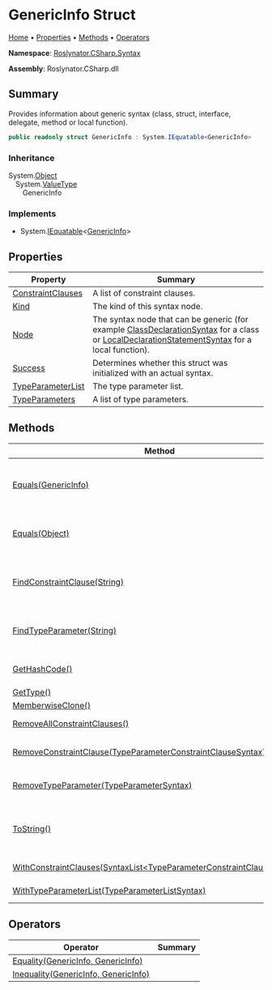 <a name="_top"></a>

# GenericInfo Struct

[Home](../../../../README.md#_top) &#x2022; [Properties](#properties) &#x2022; [Methods](#methods) &#x2022; [Operators](#operators)

**Namespace**: [Roslynator.CSharp.Syntax](../README.md#_top)

**Assembly**: Roslynator\.CSharp\.dll

## Summary

Provides information about generic syntax \(class, struct, interface, delegate, method or local function\)\.

```csharp
public readonly struct GenericInfo : System.IEquatable<GenericInfo>
```

### Inheritance

System\.[Object](https://docs.microsoft.com/en-us/dotnet/api/system.object)\
&emsp;System\.[ValueType](https://docs.microsoft.com/en-us/dotnet/api/system.valuetype)\
&emsp;&emsp;GenericInfo

### Implements

* System\.[IEquatable](https://docs.microsoft.com/en-us/dotnet/api/system.iequatable-1)\<[GenericInfo](#_top)>

## Properties

| Property | Summary |
| -------- | ------- |
| [ConstraintClauses](ConstraintClauses/README.md#_top) | A list of constraint clauses\. |
| [Kind](Kind/README.md#_top) | The kind of this syntax node\. |
| [Node](Node/README.md#_top) | The syntax node that can be generic \(for example [ClassDeclarationSyntax](https://docs.microsoft.com/en-us/dotnet/api/microsoft.codeanalysis.csharp.syntax.classdeclarationsyntax) for a class or [LocalDeclarationStatementSyntax](https://docs.microsoft.com/en-us/dotnet/api/microsoft.codeanalysis.csharp.syntax.localdeclarationstatementsyntax) for a local function\)\. |
| [Success](Success/README.md#_top) | Determines whether this struct was initialized with an actual syntax\. |
| [TypeParameterList](TypeParameterList/README.md#_top) | The type parameter list\. |
| [TypeParameters](TypeParameters/README.md#_top) | A list of type parameters\. |

## Methods

| Method | Summary |
| ------ | ------- |
| [Equals(GenericInfo)](Equals/README.md#Roslynator_CSharp_Syntax_GenericInfo_Equals_Roslynator_CSharp_Syntax_GenericInfo_) | Determines whether this instance is equal to another object of the same type\. \(Implements [IEquatable\<GenericInfo>.Equals](https://docs.microsoft.com/en-us/dotnet/api/system.iequatable-1.equals)\) |
| [Equals(Object)](Equals/README.md#Roslynator_CSharp_Syntax_GenericInfo_Equals_System_Object_) | Determines whether this instance and a specified object are equal\. \(Overrides [ValueType.Equals](https://docs.microsoft.com/en-us/dotnet/api/system.valuetype.equals)\) |
| [FindConstraintClause(String)](FindConstraintClause/README.md#_top) | Searches for a constraint clause with the specified type parameter name and returns the first occurrence within the constraint clauses\. |
| [FindTypeParameter(String)](FindTypeParameter/README.md#_top) | Searches for a type parameter with the specified name and returns the first occurrence within the type parameters\. |
| [GetHashCode()](GetHashCode/README.md#_top) | Returns the hash code for this instance\. \(Overrides [ValueType.GetHashCode](https://docs.microsoft.com/en-us/dotnet/api/system.valuetype.gethashcode)\) |
| [GetType()](https://docs.microsoft.com/en-us/dotnet/api/system.object.gettype) |  \(Inherited from [Object](https://docs.microsoft.com/en-us/dotnet/api/system.object)\) |
| [MemberwiseClone()](https://docs.microsoft.com/en-us/dotnet/api/system.object.memberwiseclone) |  \(Inherited from [Object](https://docs.microsoft.com/en-us/dotnet/api/system.object)\) |
| [RemoveAllConstraintClauses()](RemoveAllConstraintClauses/README.md#_top) | Creates a new [GenericInfo](#_top) with all constraint clauses removed\. |
| [RemoveConstraintClause(TypeParameterConstraintClauseSyntax)](RemoveConstraintClause/README.md#_top) | Creates a new [GenericInfo](#_top) with the specified constraint clause removed\. |
| [RemoveTypeParameter(TypeParameterSyntax)](RemoveTypeParameter/README.md#_top) | Creates a new [GenericInfo](#_top) with the specified type parameter removed\. |
| [ToString()](ToString/README.md#_top) | Returns the string representation of the underlying syntax, not including its leading and trailing trivia\. \(Overrides [ValueType.ToString](https://docs.microsoft.com/en-us/dotnet/api/system.valuetype.tostring)\) |
| [WithConstraintClauses(SyntaxList\<TypeParameterConstraintClauseSyntax>)](WithConstraintClauses/README.md#_top) | Creates a new [GenericInfo](#_top) with the constraint clauses updated\. |
| [WithTypeParameterList(TypeParameterListSyntax)](WithTypeParameterList/README.md#_top) | Creates a new [GenericInfo](#_top) with the type parameter list updated\. |

## Operators

| Operator | Summary |
| -------- | ------- |
| [Equality(GenericInfo, GenericInfo)](op_Equality/README.md#_top) | |
| [Inequality(GenericInfo, GenericInfo)](op_Inequality/README.md#_top) | |

